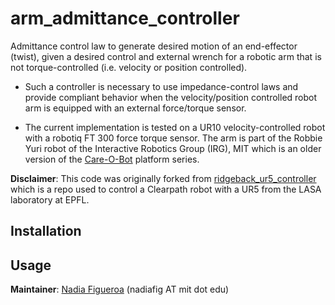 # arm_admittance_controller

Admittance control law to generate desired motion of an end-effector (twist), given a desired control and external wrench for a robotic arm that is not torque-controlled (i.e. velocity or position controlled). 

* Such a controller is necessary to use impedance-control laws and provide compliant behavior when the  velocity/position controlled robot arm is equipped with an external force/torque sensor.

* The current implementation is tested on a UR10 velocity-controlled robot with a robotiq FT 300 force torque sensor. The arm is part of the Robbie Yuri robot of the Interactive Robotics Group (IRG), MIT which is an older version of the [Care-O-Bot](http://www.care-o-bot.org) platform series.

**Disclaimer**: This code was originally forked from [ridgeback_ur5_controller](https://github.com/nbfigueroa/ridgeback_ur5_controller/tree/devel/admittance_control) which is a repo used to control a Clearpath robot with a UR5 from the LASA laboratory at EPFL.


## Installation

## Usage


**Maintainer**: [Nadia Figueroa](https://nbfigueroa.github.io/) (nadiafig AT mit dot edu)
